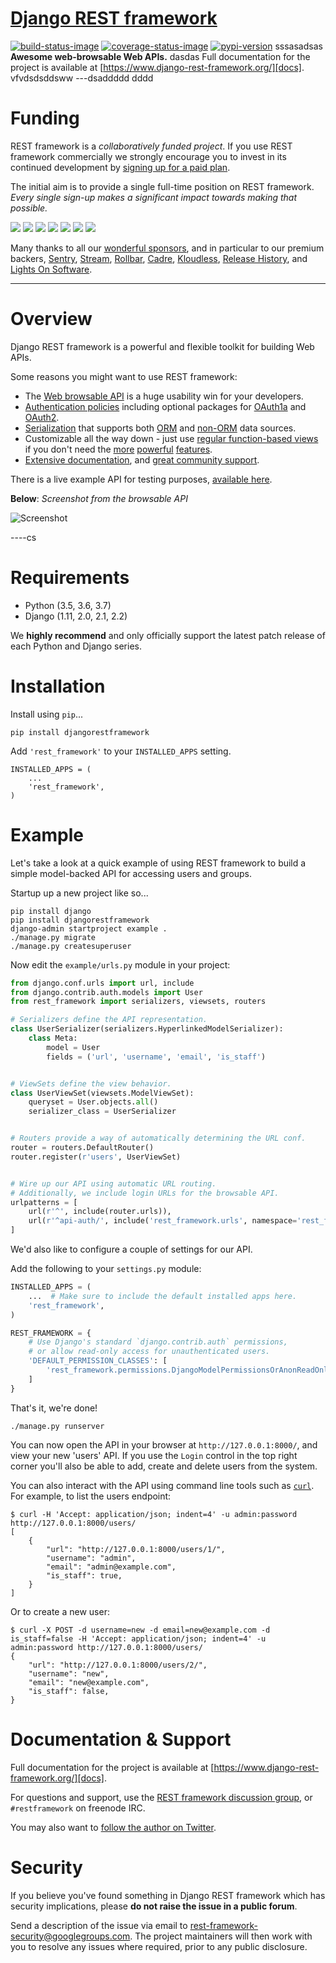 # [Django REST framework][docs]

[![build-status-image]][travis]
[![coverage-status-image]][codecov]
[![pypi-version]][pypi]
sssasadsas
**Awesome web-browsable Web APIs.**
dasdas
Full documentation for the project is available at [https://www.django-rest-framework.org/][docs].
vfvdsdsddsww
---dsaddddd
dddd
# Funding

REST framework is a *collaboratively funded project*. If you use
REST framework commercially we strongly encourage you to invest in its
continued development by [signing up for a paid plan][funding].

The initial aim is to provide a single full-time position on REST framework.
*Every single sign-up makes a significant impact towards making that possible.*

[![][sentry-img]][sentry-url]
[![][stream-img]][stream-url]
[![][rollbar-img]][rollbar-url]
[![][cadre-img]][cadre-url]
[![][kloudless-img]][kloudless-url]
[![][release-history-img]][release-history-url]
[![][lightson-img]][lightson-url]

Many thanks to all our [wonderful sponsors][sponsors], and in particular to our premium backers, [Sentry][sentry-url], [Stream][stream-url], [Rollbar][rollbar-url], [Cadre][cadre-url], [Kloudless][kloudless-url], [Release History][release-history-url], and [Lights On Software][lightson-url].

---

# Overview

Django REST framework is a powerful and flexible toolkit for building Web APIs.

Some reasons you might want to use REST framework:

* The [Web browsable API][sandbox] is a huge usability win for your developers.
* [Authentication policies][authentication] including optional packages for [OAuth1a][oauth1-section] and [OAuth2][oauth2-section].
* [Serialization][serializers] that supports both [ORM][modelserializer-section] and [non-ORM][serializer-section] data sources.
* Customizable all the way down - just use [regular function-based views][functionview-section] if you don't need the [more][generic-views] [powerful][viewsets] [features][routers].
* [Extensive documentation][docs], and [great community support][group].

There is a live example API for testing purposes, [available here][sandbox].

**Below**: *Screenshot from the browsable API*

![Screenshot][image]

----cs

# Requirements

* Python (3.5, 3.6, 3.7)
* Django (1.11, 2.0, 2.1, 2.2)

We **highly recommend** and only officially support the latest patch release of
each Python and Django series.

# Installation

Install using `pip`...

    pip install djangorestframework

Add `'rest_framework'` to your `INSTALLED_APPS` setting.

    INSTALLED_APPS = (
        ...
        'rest_framework',
    )

# Example

Let's take a look at a quick example of using REST framework to build a simple model-backed API for accessing users and groups.

Startup up a new project like so...

    pip install django
    pip install djangorestframework
    django-admin startproject example .
    ./manage.py migrate
    ./manage.py createsuperuser


Now edit the `example/urls.py` module in your project:

```python
from django.conf.urls import url, include
from django.contrib.auth.models import User
from rest_framework import serializers, viewsets, routers

# Serializers define the API representation.
class UserSerializer(serializers.HyperlinkedModelSerializer):
    class Meta:
        model = User
        fields = ('url', 'username', 'email', 'is_staff')


# ViewSets define the view behavior.
class UserViewSet(viewsets.ModelViewSet):
    queryset = User.objects.all()
    serializer_class = UserSerializer


# Routers provide a way of automatically determining the URL conf.
router = routers.DefaultRouter()
router.register(r'users', UserViewSet)


# Wire up our API using automatic URL routing.
# Additionally, we include login URLs for the browsable API.
urlpatterns = [
    url(r'^', include(router.urls)),
    url(r'^api-auth/', include('rest_framework.urls', namespace='rest_framework'))
]
```

We'd also like to configure a couple of settings for our API.

Add the following to your `settings.py` module:

```python
INSTALLED_APPS = (
    ...  # Make sure to include the default installed apps here.
    'rest_framework',
)

REST_FRAMEWORK = {
    # Use Django's standard `django.contrib.auth` permissions,
    # or allow read-only access for unauthenticated users.
    'DEFAULT_PERMISSION_CLASSES': [
        'rest_framework.permissions.DjangoModelPermissionsOrAnonReadOnly'
    ]
}
```

That's it, we're done!

    ./manage.py runserver

You can now open the API in your browser at `http://127.0.0.1:8000/`, and view your new 'users' API. If you use the `Login` control in the top right corner you'll also be able to add, create and delete users from the system.

You can also interact with the API using command line tools such as [`curl`](https://curl.haxx.se/). For example, to list the users endpoint:

    $ curl -H 'Accept: application/json; indent=4' -u admin:password http://127.0.0.1:8000/users/
    [
        {
            "url": "http://127.0.0.1:8000/users/1/",
            "username": "admin",
            "email": "admin@example.com",
            "is_staff": true,
        }
    ]

Or to create a new user:

    $ curl -X POST -d username=new -d email=new@example.com -d is_staff=false -H 'Accept: application/json; indent=4' -u admin:password http://127.0.0.1:8000/users/
    {
        "url": "http://127.0.0.1:8000/users/2/",
        "username": "new",
        "email": "new@example.com",
        "is_staff": false,
    }

# Documentation & Support

Full documentation for the project is available at [https://www.django-rest-framework.org/][docs].

For questions and support, use the [REST framework discussion group][group], or `#restframework` on freenode IRC.

You may also want to [follow the author on Twitter][twitter].

# Security

If you believe you've found something in Django REST framework which has security implications, please **do not raise the issue in a public forum**.

Send a description of the issue via email to [rest-framework-security@googlegroups.com][security-mail].  The project maintainers will then work with you to resolve any issues where required, prior to any public disclosure.

[build-status-image]: https://secure.travis-ci.org/encode/django-rest-framework.svg?branch=master
[travis]: https://travis-ci.org/encode/django-rest-framework?branch=master
[coverage-status-image]: https://img.shields.io/codecov/c/github/encode/django-rest-framework/master.svg
[codecov]: https://codecov.io/github/encode/django-rest-framework?branch=master
[pypi-version]: https://img.shields.io/pypi/v/djangorestframework.svg
[pypi]: https://pypi.org/project/djangorestframework/
[twitter]: https://twitter.com/_tomchristie
[group]: https://groups.google.com/forum/?fromgroups#!forum/django-rest-framework
[sandbox]: https://restframework.herokuapp.com/

[funding]: https://fund.django-rest-framework.org/topics/funding/
[sponsors]: https://fund.django-rest-framework.org/topics/funding/#our-sponsors

[rover-img]: https://raw.githubusercontent.com/encode/django-rest-framework/master/docs/img/premium/rover-readme.png
[sentry-img]: https://raw.githubusercontent.com/encode/django-rest-framework/master/docs/img/premium/sentry-readme.png
[stream-img]: https://raw.githubusercontent.com/encode/django-rest-framework/master/docs/img/premium/stream-readme.png
[rollbar-img]: https://raw.githubusercontent.com/encode/django-rest-framework/master/docs/img/premium/rollbar-readme.png
[cadre-img]: https://raw.githubusercontent.com/encode/django-rest-framework/master/docs/img/premium/cadre-readme.png
[load-impact-img]: https://raw.githubusercontent.com/encode/django-rest-framework/master/docs/img/premium/load-impact-readme.png
[kloudless-img]: https://raw.githubusercontent.com/encode/django-rest-framework/master/docs/img/premium/kloudless-readme.png
[release-history-img]: https://raw.githubusercontent.com/encode/django-rest-framework/master/docs/img/premium/release-history.png
[lightson-img]: https://raw.githubusercontent.com/encode/django-rest-framework/master/docs/img/premium/lightson-readme.png

[rover-url]: http://jobs.rover.com/
[sentry-url]: https://getsentry.com/welcome/
[stream-url]: https://getstream.io/try-the-api/?utm_source=drf&utm_medium=banner&utm_campaign=drf
[rollbar-url]: https://rollbar.com/
[cadre-url]: https://cadre.com/
[load-impact-url]: https://loadimpact.com/?utm_campaign=Sponsorship%20links&utm_source=drf&utm_medium=drf
[kloudless-url]: https://hubs.ly/H0f30Lf0
[release-history-url]: https://releasehistory.io
[lightson-url]: https://lightsonsoftware.com

[oauth1-section]: https://www.django-rest-framework.org/api-guide/authentication/#django-rest-framework-oauth
[oauth2-section]: https://www.django-rest-framework.org/api-guide/authentication/#django-oauth-toolkit
[serializer-section]: https://www.django-rest-framework.org/api-guide/serializers/#serializers
[modelserializer-section]: https://www.django-rest-framework.org/api-guide/serializers/#modelserializer
[functionview-section]: https://www.django-rest-framework.org/api-guide/views/#function-based-views
[generic-views]: https://www.django-rest-framework.org/api-guide/generic-views/
[viewsets]: https://www.django-rest-framework.org/api-guide/viewsets/
[routers]: https://www.django-rest-framework.org/api-guide/routers/
[serializers]: https://www.django-rest-framework.org/api-guide/serializers/
[authentication]: https://www.django-rest-framework.org/api-guide/authentication/
[image]: https://www.django-rest-framework.org/img/quickstart.png

[docs]: https://www.django-rest-framework.org/
[security-mail]: mailto:rest-framework-security@googlegroups.com
